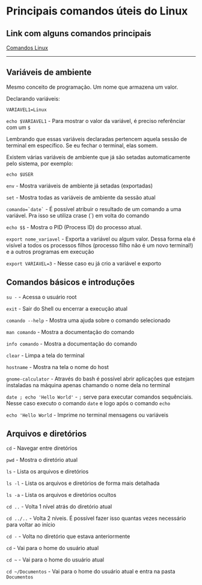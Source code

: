 # Principais comandos úteis do Linux

## Link com alguns comandos principais

[Comandos Linux](https://www.guru99.com/linux-commands-cheat-sheet.html)

---

## Variáveis de ambiente

Mesmo conceito de programação. Um nome que armazena um valor.

Declarando variáveis:

`VARIAVEL1=Linux`

`echo $VARIAVEL1` - Para mostrar o valor da variável, é preciso referênciar com um `$`

Lembrando que essas variáveis declaradas pertencem aquela sessão de terminal em específico. Se eu fechar o terminal, elas somem.

Existem várias variáveis de ambiente que já são setadas automaticamente pelo sistema, por exemplo:

`echo $USER`

`env` - Mostra variáveis de ambiente já setadas (exportadas)

`set` - Mostra todas as variáveis de ambiente da sessão atual

``` comando=`date` ``` - É possível atribuir o resultado de um comando a uma variável. Pra isso se utiliza crase (`) em volta do comando

`echo $$` - Mostra o PID (Process ID) do processo atual.

`export nome_variavel` - Exporta a variável ou algum valor. Dessa forma ela é visível a todos os processos filhos (processo filho não é um novo terminal!) e a outros programas em execução

`export VARIAVEL=3` - Nesse caso eu já crio a variável e exporto


## Comandos básicos e introduções

`su -` - Acessa o usuário root

`exit` - Sair do Shell ou encerrar a execução atual

`comando --help` - Mostra uma ajuda sobre o comando selecionado

`man comando` - Mostra a documentação do comando

`info comando` - Mostra a documentação do comando

`clear` - Limpa a tela do terminal

`hostname` - Mostra na tela o nome do host

`gnome-calculator` - Através do bash é possível abrir aplicações que estejam instaladas na máquina apenas chamando o nome dela no terminal

`date ; echo 'Hello World'` - `;` serve para executar comandos sequênciais. Nesse caso executo o comando `date` e logo após o comando `echo`

`echo 'Hello World` - Imprime no terminal mensagens ou variáveis

## Arquivos e diretórios

`cd` - Navegar entre diretórios

`pwd` - Mostra o diretório atual

`ls` - Lista os arquivos e diretórios

`ls -l` - Lista os arquivos e diretórios de forma mais detalhada

`ls -a` - Lista os arquivos e diretórios ocultos

`cd ..` - Volta 1 nível atrás do diretório atual

`cd ../..` - Volta 2 níveis. É possível fazer isso quantas vezes necessário para voltar ao início

`cd -` - Volta no diretório que estava anteriormente

`cd` - Vai para o home do usuário atual

`cd ~` - Vai para o home do usuário atual

`cd ~/Documentos` - Vai para o home do usuário atual e entra na pasta `Documentos`